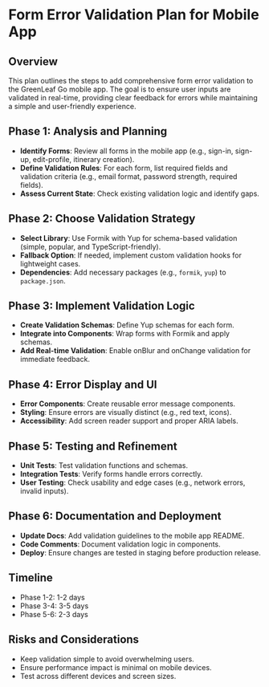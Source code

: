 # Form Error Validation Plan for Mobile App

## Overview

This plan outlines the steps to add comprehensive form error validation to the GreenLeaf Go mobile app. The goal is to ensure user inputs are validated in real-time, providing clear feedback for errors while maintaining a simple and user-friendly experience.

## Phase 1: Analysis and Planning

- **Identify Forms**: Review all forms in the mobile app (e.g., sign-in, sign-up, edit-profile, itinerary creation).
- **Define Validation Rules**: For each form, list required fields and validation criteria (e.g., email format, password strength, required fields).
- **Assess Current State**: Check existing validation logic and identify gaps.

## Phase 2: Choose Validation Strategy

- **Select Library**: Use Formik with Yup for schema-based validation (simple, popular, and TypeScript-friendly).
- **Fallback Option**: If needed, implement custom validation hooks for lightweight cases.
- **Dependencies**: Add necessary packages (e.g., `formik`, `yup`) to `package.json`.

## Phase 3: Implement Validation Logic

- **Create Validation Schemas**: Define Yup schemas for each form.
- **Integrate into Components**: Wrap forms with Formik and apply schemas.
- **Add Real-time Validation**: Enable onBlur and onChange validation for immediate feedback.

## Phase 4: Error Display and UI

- **Error Components**: Create reusable error message components.
- **Styling**: Ensure errors are visually distinct (e.g., red text, icons).
- **Accessibility**: Add screen reader support and proper ARIA labels.

## Phase 5: Testing and Refinement

- **Unit Tests**: Test validation functions and schemas.
- **Integration Tests**: Verify forms handle errors correctly.
- **User Testing**: Check usability and edge cases (e.g., network errors, invalid inputs).

## Phase 6: Documentation and Deployment

- **Update Docs**: Add validation guidelines to the mobile app README.
- **Code Comments**: Document validation logic in components.
- **Deploy**: Ensure changes are tested in staging before production release.

## Timeline

- Phase 1-2: 1-2 days
- Phase 3-4: 3-5 days
- Phase 5-6: 2-3 days

## Risks and Considerations

- Keep validation simple to avoid overwhelming users.
- Ensure performance impact is minimal on mobile devices.
- Test across different devices and screen sizes.
